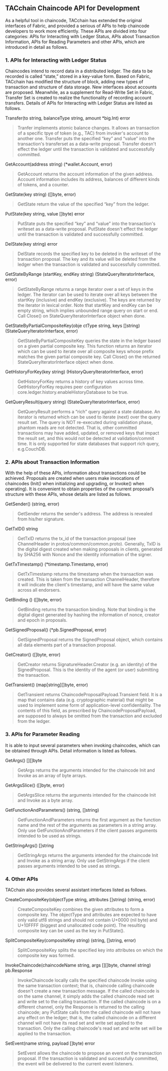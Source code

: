 TACchain Chaincode API for Development
---------------------
As a helpful tool in chaincode, TACchain has extended the original interfaces of Fabric, and provided a serious of APIs to help chaincode developers to work more efficiently. These APIs are divided into four categories: APIs for Interacting with Ledger Status, APIs about Transaction Information, APIs for Reading Parameters and other APIs, which are introduced in detail as follows.

### 1. APIs for Interacting with Ledger Status
Chaincodes intend to record data in a distributed ledger. The data to be recorded is called “state,” stored in a key-value form. Based on Fabric, TACchain has modified the structure of block, adding new types of transaction and structure of data storage. New interfaces about accounts are proposed. Meanwhile, as a supplement for Read-Write Set in Fabric, Transfer Set is created to realize the functionality of recording account transfers. Details of APIs for Interacting with Ledger Status are listed as follows.

Transfer(to string, balanceType string, amount *big.Int) error
> Tranfer implements atomic balance changes. It allows an transaction of a specific tpye of token (e.g., TAC) from invoker's account to another one. Transfer puts the specified “key” and “value” into the transaction's transferset as a data-write proposal. Transfer doesn't effect the ledger until the transaction is validated and successfully committed.

GetAccount(address string) (*wallet.Account, error)
> GetAccount returns the account information of the given address. Account information includes its address, balances of different kinds of tokens, and a counter.

GetState(key string) ([]byte, error)
> GetState return the value of the specified “key” from the ledger.

PutState(key string, value []byte) error
> PutState puts the specified “key” and “value” into the transaction's writeset as a data-write proposal. PutState doesn't effect the ledger until the transaction is validated and successfully committed.

DelState(key string) error
> DelState records the specified key to be deleted in the writeset of the transaction proposal. The key and its value will be deleted from the ledger when the transaction is validated and successfully committed.

GetStateByRange (startKey, endKey string) (StateQueryIteratorInterface, error)
> GetStateByRange returns a range iterator over a set of keys in the ledger. The iterator can be used to iterate over all keys between the startKey (inclusive) and endKey (exclusive). The keys are returned by the iterator in lexical order. Note that startKey and endKey can be empty string, which implies unbounded range query on start or end. Call Close() on StateQueryIteratorInterface object when done.

GetStateByPartialCompositeKey(obje ctType string, keys []string) (StateQueryIteratorInterface, error)
> GetStateByPartialCompositeKey queries the state in the ledger based on a given partial composite key. This function returns an iterator which can be used to iterate over all composite keys whose prefix matches the given partial composite key. Call Close() on the returned StateQueryIteratorInterface object when done.

GetHistoryForKey(key string) (HistoryQueryIteratorInterface, error)
> GetHistoryForKey returns a history of key values across time. GetHistoryForKey requires peer configuration core.ledger.history.enableHistoryDatabase to be true.

GetQueryResult(query string) (StateQueryIteratorInterface, error)
> GetQueryResult performs a “rich” query against a state database. An iterator is returned which can be used to iterate (next) over the query result set. The query is NOT re-executed during validation phase, phantom reads are not detected. That is, other committed transactions may have added, updated, or removed keys that impact the result set, and this would not be detected at validation/commit time. It is only supported for state databases that support rich query, e.g.CouchDB.

### 2. APIs about Transaction Information
With the help of these APIs, information about transactions could be achieved. Proposals are created when users make invocations of chaincodes (Init() when initializing and upgrading, or Invoke() when operating). It is convenient to obtain properties of the current proposal’s structure with these APIs, whose details are listed as follows.

GetSender() (string, error)
> GetSender returns the sender's address. The address is revealed from his/her signature.

GetTxID() string
> GetTxID returns the tx_id of the transaction proposal (see ChannelHeader in protos/common/common.proto). Generally, TxID is the digital digest created when making proposals in clients, generated by SHA256 with Nonce and the identity information of the signer.

GetTxTimestamp() (*timestamp.Timestamp, error)
> GetTxTimestamp returns the timestamp when the transaction was created. This is taken from the transaction ChannelHeader, therefore it will indicate the client's timestamp, and will have the same value across all endorsers.

GetBinding () ([]byte, error)
> GetBinding returns the transaction binding. Note that binding is the digital digest generated by hashing the information of nonce, creator and epoch in proposals.

GetSignedProposal() (*pb.SignedProposal, error)
> GetSignedProposal returns the SignedProposal object, which contains all data elements part of a transaction proposal.

GetCreator() ([]byte, error)
> GetCreator returns SignatureHeader.Creator (e.g. an identity) of the SignedProposal. This is the identity of the agent (or user) submitting the transaction.

GetTransient() (map[string][]byte, error)
> GetTransient returns ChaincodeProposalPayload.Transient field. It is a map that contains data (e.g. cryptographic material) that might be used to implement some form of application-level confidentiality. The contents of this field, as prescribed by ChaincodeProposalPayload, are supposed to always be omitted from the transaction and excluded from the ledger.

### 3. APIs for Parameter Reading
It is able to input several parameters when invoking chaincodes, which can be obtained through APIs. Detail information is listed as follows.

GetArgs() [][]byte
> GetArgs returns the arguments intended for the chaincode Init and Invoke as an array of byte arrays.

GetArgsSlice() ([]byte, error)
> GetArgsSlice returns the arguments intended for the chaincode Init and Invoke as a byte array.

GetFunctionAndParameters() (string, []string)
> GetFunctionAndParameters returns the first argument as the function name and the rest of the arguments as parameters in a string array. Only use GetFunctionAndParameters if the client passes arguments intended to be used as strings.

GetStringArgs() []string
> GetStringArgs returns the arguments intended for the chaincode Init and Invoke as a string array. Only use GetStringArgs if the client passes arguments intended to be used as strings.

### 4. Other APIs
TACchain also provides several assistant interfaces listed as follows.

CreateCompositeKey(objectType string, attributes []string) (string, error)
> CreateCompositeKey combines the given attributes to form a composite key. The objectType and attributes are expected to have only valid utf8 strings and should not contain U+0000 (nil byte) and U+10FFFF (biggest and unallocated code point). The resulting composite key can be used as the key in PutState().

SplitCompositeKey(compositeKey string) (string, []string, error)
> SplitCompositeKey splits the specified key into attributes on which the composite key was formed.

InvokeChaincode(chaincodeName string, args [][]byte, channel string) pb.Response
> InvokeChaincode locally calls the specified chaincode Invoke using the same transaction context; that is, chaincode calling chaincode doesn't create a new transaction message. If the called chaincode is on the same channel, it simply adds the called chaincode read set and write set to the calling transaction. If the called chaincode is on a different channel, only the Response is returned to the calling chaincode; any PutState calls from the called chaincode will not have any effect on the ledger; that is, the called chaincode on a different channel will not have its read set and write set applied to the transaction. Only the calling chaincode's read set and write set will be applied to the transaction.

SetEvent(name string, payload []byte) error
> SetEvent allows the chaincode to propose an event on the transaction proposal. If the transaction is validated and successfully committed, the event will be delivered to the current event listeners.
